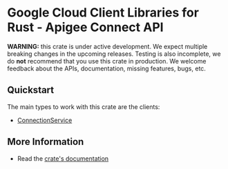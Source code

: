 # Google Cloud Client Libraries for Rust - Apigee Connect API

<!-- Code generated by sidekick. DO NOT EDIT. -->

**WARNING:** this crate is under active development. We expect multiple breaking
changes in the upcoming releases. Testing is also incomplete, we do **not**
recommend that you use this crate in production. We welcome feedback about the
APIs, documentation, missing features, bugs, etc.

## Quickstart

The main types to work with this crate are the clients:

* [ConnectionService](https://docs.rs/google-cloud-apigeeconnect-v1/latest/google_cloud_apigeeconnect_v1/client/struct.ConnectionService.html)

## More Information

* Read the [crate's documentation](https://docs.rs/google-cloud-apigeeconnect-v1/latest/google-cloud-apigeeconnect-v1)
